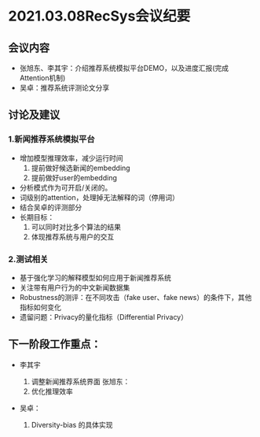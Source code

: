 # 2021.03.08RecSys会议纪要

## 会议内容
- 张旭东、李其宇：介绍推荐系统模拟平台DEMO，以及进度汇报(完成Attention机制)
- 吴卓：推荐系统评测论文分享

## 讨论及建议
### 1.新闻推荐系统模拟平台
- 增加模型推理效率，减少运行时间
    1. 提前做好候选新闻的embedding
    2. 提前做好user的embedding
- 分析模式作为可开启/关闭的。
- 词级别的attention，处理掉无法解释的词（停用词）
- 结合吴卓的评测部分
- 长期目标：
    1. 可以同时对比多个算法的结果
    2. 体现推荐系统与用户的交互

### 2.测试相关
- 基于强化学习的解释模型如何应用于新闻推荐系统
- 关注带有用户行为的中文新闻数据集
- Robustness的测评：在不同攻击（fake user、fake news）的条件下，其他指标如何变化
- 遗留问题：Privacy的量化指标（Differential Privacy）

## 下一阶段工作重点：
- 李其宇
    1. 调整新闻推荐系统界面
张旭东：
    1. 优化推理效率
    

- 吴卓：
    1. Diversity-bias 的具体实现

